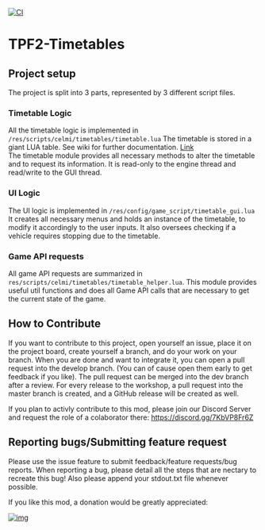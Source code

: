 [![CI](https://github.com/IncredibleHannes/TPF2-Timetables/actions/workflows/blank.yml/badge.svg)](https://github.com/IncredibleHannes/TPF2-Timetables/actions/workflows/blank.yml)
# TPF2-Timetables
## Project setup
The project is split into 3 parts, represented by 3 different script files.
### Timetable Logic
All the timetable logic is implemented in ```/res/scripts/celmi/timetables/timetable.lua```
The timetable is stored in a giant LUA table. See wiki for further documentation. [Link](https://github.com/IncredibleHannes/TPF2-Timetables/wiki/Timetable-object)   
The timetable module provides all necessary methods to alter the timetable and to request its information.
It is read-only to the engine thread and read/write to the GUI thread.
### UI Logic
The UI logic is implemented in ```/res/config/game_script/timetable_gui.lua```
It creates all necessary menus and holds an instance of the timetable, to modify it accordingly to the user inputs.
It also oversees checking if a vehicle requires stopping due to the timetable.
### Game API requests
All game API requests are summarized in ```res/scripts/celmi/timetables/timetable_helper.lua```.
This module provides useful util functions and does all Game API calls that are necessary to get the current state of the game.
## How to Contribute
If you want to contribute to this project, open yourself an issue, place it on the project board, create yourself a branch, and do your work on your branch.
When you are done and want to integrate it, you can open a pull request into the develop branch. (You can of cause open them early to get feedback if you like).
The pull request can be merged into the dev branch after a review.
For every release to the workshop, a pull request into the master branch is created, and a GitHub release will be created as well.

If you plan to activly contribute to this mod, please join our Discord Server and request the role of a colaborator there:
https://discord.gg/7KbVP8Fr6Z
## Reporting bugs/Submitting feature request
Please use the issue feature to submit feedback/feature requests/bug reports.
When reporting a bug, please detail all the steps that are nectary to recreate this bug! Also please append your stdout.txt file whenever possible.


If you like this mod, a donation would be greatly appreciated:

[![img](https://i.imgur.com/GpY6AzF.png)](https://www.paypal.com/donate?hosted_button_id=NZWEU467XUWJ6)


